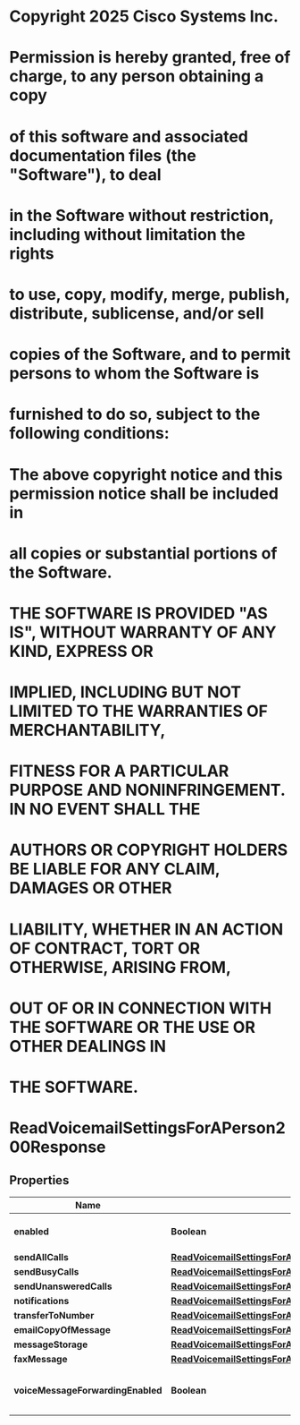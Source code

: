 <!--  Copyright 2025 Cisco Systems Inc.

Permission is hereby granted, free of charge, to any person obtaining a copy
of this software and associated documentation files (the "Software"), to deal
in the Software without restriction, including without limitation the rights
to use, copy, modify, merge, publish, distribute, sublicense, and/or sell
copies of the Software, and to permit persons to whom the Software is
furnished to do so, subject to the following conditions:

The above copyright notice and this permission notice shall be included in
all copies or substantial portions of the Software.

THE SOFTWARE IS PROVIDED "AS IS", WITHOUT WARRANTY OF ANY KIND, EXPRESS OR
IMPLIED, INCLUDING BUT NOT LIMITED TO THE WARRANTIES OF MERCHANTABILITY,
FITNESS FOR A PARTICULAR PURPOSE AND NONINFRINGEMENT. IN NO EVENT SHALL THE
AUTHORS OR COPYRIGHT HOLDERS BE LIABLE FOR ANY CLAIM, DAMAGES OR OTHER
LIABILITY, WHETHER IN AN ACTION OF CONTRACT, TORT OR OTHERWISE, ARISING FROM,
OUT OF OR IN CONNECTION WITH THE SOFTWARE OR THE USE OR OTHER DEALINGS IN
THE SOFTWARE.-->
# Copyright 2025 Cisco Systems Inc.
#
# Permission is hereby granted, free of charge, to any person obtaining a copy
# of this software and associated documentation files (the "Software"), to deal
# in the Software without restriction, including without limitation the rights
# to use, copy, modify, merge, publish, distribute, sublicense, and/or sell
# copies of the Software, and to permit persons to whom the Software is
# furnished to do so, subject to the following conditions:
#
# The above copyright notice and this permission notice shall be included in
# all copies or substantial portions of the Software.
#
# THE SOFTWARE IS PROVIDED "AS IS", WITHOUT WARRANTY OF ANY KIND, EXPRESS OR
# IMPLIED, INCLUDING BUT NOT LIMITED TO THE WARRANTIES OF MERCHANTABILITY,
# FITNESS FOR A PARTICULAR PURPOSE AND NONINFRINGEMENT. IN NO EVENT SHALL THE
# AUTHORS OR COPYRIGHT HOLDERS BE LIABLE FOR ANY CLAIM, DAMAGES OR OTHER
# LIABILITY, WHETHER IN AN ACTION OF CONTRACT, TORT OR OTHERWISE, ARISING FROM,
# OUT OF OR IN CONNECTION WITH THE SOFTWARE OR THE USE OR OTHER DEALINGS IN
# THE SOFTWARE.



# ReadVoicemailSettingsForAPerson200Response


## Properties

| Name | Type | Description | Notes |
|------------ | ------------- | ------------- | -------------|
|**enabled** | **Boolean** | Voicemail is enabled or disabled. |  |
|**sendAllCalls** | [**ReadVoicemailSettingsForAPerson200ResponseSendAllCalls**](ReadVoicemailSettingsForAPerson200ResponseSendAllCalls.md) |  |  |
|**sendBusyCalls** | [**ReadVoicemailSettingsForAPerson200ResponseSendBusyCalls**](ReadVoicemailSettingsForAPerson200ResponseSendBusyCalls.md) |  |  |
|**sendUnansweredCalls** | [**ReadVoicemailSettingsForAPerson200ResponseSendUnansweredCalls**](ReadVoicemailSettingsForAPerson200ResponseSendUnansweredCalls.md) |  |  |
|**notifications** | [**ReadVoicemailSettingsForAPerson200ResponseNotifications**](ReadVoicemailSettingsForAPerson200ResponseNotifications.md) |  |  |
|**transferToNumber** | [**ReadVoicemailSettingsForAPerson200ResponseTransferToNumber**](ReadVoicemailSettingsForAPerson200ResponseTransferToNumber.md) |  |  |
|**emailCopyOfMessage** | [**ReadVoicemailSettingsForAPerson200ResponseEmailCopyOfMessage**](ReadVoicemailSettingsForAPerson200ResponseEmailCopyOfMessage.md) |  |  |
|**messageStorage** | [**ReadVoicemailSettingsForAPerson200ResponseMessageStorage**](ReadVoicemailSettingsForAPerson200ResponseMessageStorage.md) |  |  |
|**faxMessage** | [**ReadVoicemailSettingsForAPerson200ResponseFaxMessage**](ReadVoicemailSettingsForAPerson200ResponseFaxMessage.md) |  |  |
|**voiceMessageForwardingEnabled** | **Boolean** | Disable the user-level control when set to \&quot;false\&quot;. |  |



